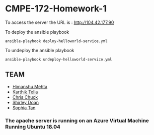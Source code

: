 # CMPE-172-Homework-1

To access the server the URL is : http://104.42.177.90


To deploy the ansible playbook
```
ansible-playbook deploy-helloworld-service.yml
```

To undeploy the ansible playbook
```
ansible-playbook undeploy-helloworld-service.yml
```


## TEAM
- [Himanshu Mehta](https://github.com/him2497)
- [Karthik Tella](https://github.com/Karthik-Tella)
- [Chris Chuck](https://github.com/Chrischuck)
- [Shirley Doan](https://github.com/sdoan16)
- [Sophia Tan]()

### The apache server is running on an Azure Virtual Machine Running Ubuntu 18.04


